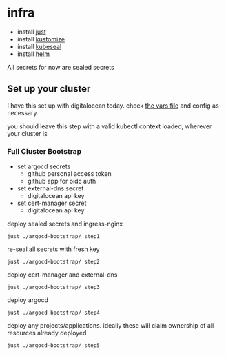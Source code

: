# infra

- install [just](https://github.com/casey/just)
- install [kustomize](https://kubectl.docs.kubernetes.io/installation/kustomize/source/)
- install [kubeseal](https://github.com/bitnami-labs/sealed-secrets)
- install [helm](https://helm.sh/docs/)

All secrets for now are sealed secrets

## Set up your cluster

I have this set up with digitalocean today. check [the vars file](./cloud/digitalocean/vars.tf) and config as necessary.

you should leave this step with a valid kubectl context loaded, wherever your cluster is

### Full Cluster Bootstrap

- set argocd secrets
    - github personal access token
    - github app for oidc auth
- set external-dns secret
    - digitalocean api key
- set cert-manager secret
    - digitalocean api key


deploy sealed secrets and ingress-nginx

`just ./argocd-bootstrap/ step1`

re-seal all secrets with fresh key

`just ./argocd-bootstrap/ step2`

deploy cert-manager and external-dns

`just ./argocd-bootstrap/ step3`

deploy argocd

`just ./argocd-bootstrap/ step4`

deploy any projects/applications. ideally these will claim ownership of all resources already deployed

`just ./argocd-bootstrap/ step5`

